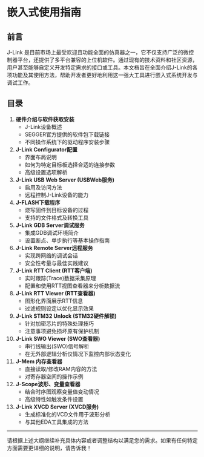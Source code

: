 # 嵌入式使用指南

## 前言
J-Link 是目前市场上最受欢迎且功能全面的仿真器之一，它不仅支持广泛的微控制器平台，还提供了多平台兼容的上位机软件。通过现有的技术资料和社区资源，用户甚至能够自定义开发特定需求的接口或工具。本文档旨在全面介绍J-Link的各项功能及其使用方法，帮助开发者更好地利用这一强大工具进行嵌入式系统开发与调试工作。

## 目录
1. **硬件介绍与软件获取安装**
   - J-Link设备概述
   - SEGGER官方提供的软件包下载链接
   - 不同操作系统下的驱动程序安装步骤
2. **J-Link Configurator配置**
   - 界面布局说明
   - 如何为特定目标板选择合适的连接参数
   - 高级设置选项解析
3. **J-Link USB Web Server (USBWeb服务)**
   - 启用及访问方法
   - 远程控制J-Link设备的能力
4. **J-FLASH下载程序**
   - 烧写固件到目标设备的过程
   - 支持的文件格式及转换工具
5. **J-Link GDB Server调试服务**
   - 集成GDB调试环境简介
   - 设置断点、单步执行等基本操作指南
6. **J-Link Remote Server远程服务**
   - 实现跨网络的调试会话
   - 安全性考量与最佳实践建议
7. **J-Link RTT Client (RTT客户端)**
   - 实时跟踪(Trace)数据采集原理
   - 配置和使用RTT视图查看器来分析数据流
8. **J-Link RTT Viewer (RTT查看器)**
   - 图形化界面展示RTT信息
   - 过滤规则设定以优化显示效果
9. **J-Link STM32 Unlock (STM32硬件解锁)**
   - 针对加密芯片的特殊处理技巧
   - 注意事项避免损坏原有保护机制
10. **J-Link SWO Viewer (SWO查看器)**
    - 串行线输出(SWO)信号解析
    - 在无外部逻辑分析仪情况下监控内部状态变化
11. **J-Mem 内存查看器**
    - 直接读取/修改RAM内容的方法
    - 对寄存器空间的操作示例
12. **J-Scope波形、变量查看器**
    - 结合时序图观察变量值变动情况
    - 高级特性如触发条件设置
13. **J-Link XVCD Server (XVCD服务)**
    - 生成标准化的VCD文件用于波形分析
    - 与其他EDA工具集成的方法

---

请根据上述大纲继续补充具体内容或者调整结构以满足您的需求。如果有任何特定方面需要更详细的说明，请告诉我！
